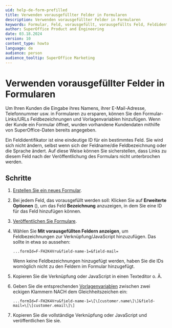```yaml
---
uid: help-de-form-prefilled
title: Verwenden vorausgefüllter Felder in Formularen
description: Verwenden vorausgefüllter Felder in Formularen
keywords: Formular, Feld, vorausgefüllt, vorausgefüllts Feld, Feldidentifikator, Feldbezeichnung
author: SuperOffice Product and Engineering
date: 03.18.2024
version: 10
content_type: howto
language: de
audience: person
audience_tooltip: SuperOffice Marketing
---
```


# Verwenden vorausgefüllter Felder in Formularen

Um Ihren Kunden die Eingabe ihres Namens, ihrer E-Mail-Adresse, Telefonnummer usw. in Formularen zu ersparen, können Sie den Formular-Links/URLs Feldbezeichnungen und Vorlagenvariablen hinzufügen. Wenn der Kunde ein Formular öffnet, wurden vorhandene Kundendaten mithilfe von SuperOffice-Daten bereits angegeben.

Ein Feldidentifikator ist eine eindeutige ID für ein bestimmtes Feld. Sie wird sich nicht ändern, selbst wenn sich der Feldname/die Feldbezeichnung oder die Sprache ändert. Auf diese Weise können Sie sicherstellen, dass Links zu diesem Feld nach der Veröffentlichung des Formulars nicht unterbrochen werden.

## Schritte

1. [Erstellen Sie ein neues Formular][1].

2. Bei jedem Feld, das vorausgefüllt werden soll: Klicken Sie auf **Erweiterte Optionen** (<i class="ph ph-gear" aria-hidden="true"></i>), um das Feld **Bezeichnung** anzuzeigen, in dem Sie eine ID für das Feld hinzufügen können.

3. [Veröffentlichen Sie Formulare][2].

4. Wählen Sie **Mit vorausgefüllten Feldern anzeigen**, um Feldbezeichnungen zur Verknüpfung/JavaScript hinzuzufügen. Das sollte in etwa so aussehen:

    ```text
    ...formId=F-FH2K4Vru&field-name-1=&field-mail=
    ```

    Wenn keine Feldbezeichnungen hinzugefügt werden, haben Sie die IDs womöglich nicht zu den Feldern im Formular hinzugefügt.

5. Kopieren Sie die Verknüpfung oder JavaScript in einen Texteditor o. Ä.

6. Geben Sie die entsprechenden [Vorlagenvariablen][3] zwischen zwei eckigen Klammern NACH dem Gleichheitszeichen ein:

    ```text
    ...formId=F-FH2K4Vru&field-name-1=\[\[customer.name\]\]&field-mail=\[\[customer.email\]\]
    ```

7. Kopieren Sie die vollständige Verknüpfung oder JavaScript und veröffentlichen Sie sie.

<!-- Referenced links -->
[1]: create.md
[2]: publish.md
[3]: ../../../knowledge-base/learn/reply-templates/template-variables.md
